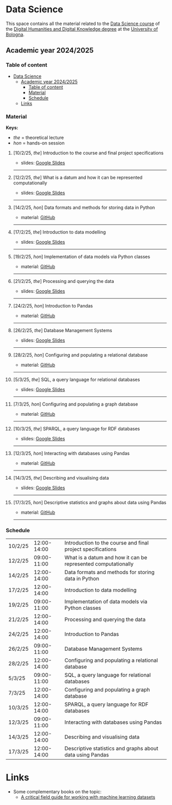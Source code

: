 # Data Science

This space contains all the material related to the [Data Science course](https://www.unibo.it/en/teaching/course-unit-catalogue/course-unit/2024/467046) of the [Digital Humanities and Digital Knowledge degree](https://corsi.unibo.it/2cycle/DigitalHumanitiesKnowledge) at the [University of Bologna](http://www.unibo.it/en).

## Academic year 2024/2025

### Table of content

- [Data Science](#data-science)
  - [Academic year 2024/2025](#academic-year-20242025)
    - [Table of content](#table-of-content)
    - [Material](#material)
    - [Schedule](#schedule)
  - [Links](#links)


### Material

**Keys:**

- _the_ = theoretical lecture
- _hon_ = hands-on session

1. [10/2/25, *the*] Introduction to the course and final project specifications
   - slides: [Google Slides](https://docs.google.com/presentation/d/1BxXC3jrVAPsZs8IRdh33ljbMMkfFvvVD8DzHlvJp-yw/edit?usp=sharing)
   <hr />

2. [12/2/25, *the*] What is a datum and how it can be represented computationally
   - slides: [Google Slides](https://docs.google.com/presentation/d/174Mcbd9hHrWboYr3PaIUzn4qxWbB70HoVCwwZ7BMAZk/edit?usp=sharing)
   <hr />

3. [14/2/25, *hon*] Data formats and methods for storing data in Python
   - material: [GitHub](https://github.com/comp-data/2023-2024/tree/main/docs/handson/01)
   <hr />

4. [17/2/25, *the*] Introduction to data modelling
   - slides: [Google Slides](https://docs.google.com/presentation/d/1HQ70N95O-5kj1QfMCmdpicwpEH0KUWir8awmw0W2s1g/edit?usp=sharing)
   <hr />

5. [19/2/25, *hon*] Implementation of data models via Python classes
   - material: [GitHub](https://github.com/comp-data/2023-2024/tree/main/docs/handson/02)
   <hr />

6. [21/2/25, *the*] Processing and querying the data
   - slides: [Google Slides](https://docs.google.com/presentation/d/1Ykft-hlD2HbREdumEYVcqrX7m2wHQHTng64yQkgCyDo/edit?usp=sharing)
   <hr />

7. [24/2/25, *hon*] Introduction to Pandas
   - material: [GitHub](https://github.com/comp-data/2023-2024/tree/main/docs/handson/03)
   <hr />

8. [26/2/25, *the*] Database Management Systems
   - slides: [Google Slides](https://docs.google.com/presentation/d/1am-9--0m2NJCs7VjtOxRnCL-H3CnFDzJ-ECXb6mRy3k/edit?usp=sharing)
   <hr />

9. [28/2/25, *hon*] Configuring and populating a relational database
   - material: [GitHub](https://github.com/comp-data/2023-2024/tree/main/docs/handson/04)
   <hr />

10. [5/3/25, *the*] SQL, a query language for relational databases
    - slides: [Google Slides](https://docs.google.com/presentation/d/1uRS3fyLymSaOp0GI5juueFbXebFsLkISpUeVt9Gsh-E/edit?usp=sharing)
    <hr />

11. [7/3/25, *hon*] Configuring and populating a graph database
    - material: [GitHub](https://github.com/comp-data/2023-2024/tree/main/docs/handson/05)
    <hr />

12. [10/3/25, *the*] SPARQL, a query language for RDF databases
    - slides: [Google Slides](https://docs.google.com/presentation/d/1ZbFRFF-y0Vr1byG9QMl88mVIdd2BurLjg0BMiNs8h5g/edit?usp=sharing)
    <hr />

13. [12/3/25, *hon*] Interacting with databases using Pandas
    - material: [GitHub](https://github.com/comp-data/2023-2024/tree/main/docs/handson/06)
    <hr />

14. [14/3/25, *the*] Describing and visualising data
    - slides: [Google Slides](https://docs.google.com/presentation/d/11Vp1ZC15XPdyObt7REg_bUOUyLKIqSIymHvM-KrPINI/edit?usp=sharing)
    <hr />

15. [17/3/25, *hon*] Descriptive statistics and graphs about data using Pandas
    - material: [GitHub](https://github.com/comp-data/2023-2024/tree/main/docs/handson/07)
    <hr />


### Schedule

<table>
  <tr><td>10/2/25</td><td>12:00-14:00</td><td>Introduction to the course and final project specifications</td></tr>
  <tr><td>12/2/25</td><td>09:00-11:00</td><td>What is a datum and how it can be represented computationally</td></tr>
  <tr><td>14/2/25</td><td>12:00-14:00</td><td>Data formats and methods for storing data in Python</td></tr>
  <tr><td>17/2/25</td><td>12:00-14:00</td><td>Introduction to data modelling</td></tr>
  <tr><td>19/2/25</td><td>09:00-11:00</td><td>Implementation of data models via Python classes</td></tr>
  <tr><td>21/2/25</td><td>12:00-14:00</td><td>Processing and querying the data</td></tr>
  <tr><td>24/2/25</td><td>12:00-14:00</td><td>Introduction to Pandas</td></tr>
  <tr><td>26/2/25</td><td>09:00-11:00</td><td>Database Management Systems</td></tr>
  <tr><td>28/2/25</td><td>12:00-14:00</td><td>Configuring and populating a relational database</td></tr>
  <tr><td>5/3/25</td><td>09:00-11:00</td><td>SQL, a query language for relational databases</td></tr>
  <tr><td>7/3/25</td><td>12:00-14:00</td><td>Configuring and populating a graph database</td></tr>
  <tr><td>10/3/25</td><td>12:00-14:00</td><td>SPARQL, a query language for RDF databases</td></tr>
  <tr><td>12/3/25</td><td>09:00-11:00</td><td>Interacting with databases using Pandas</td></tr>
  <tr><td>14/3/25</td><td>12:00-14:00</td><td>Describing and visualising data</td></tr>
  <tr><td>17/3/25</td><td>12:00-14:00</td><td>Descriptive statistics and graphs about data using Pandas</td></tr>
</table>


# Links

- Some complementary books on the topic:
  * [A critical field guide for working with machine learning datasets](https://knowingmachines.org/critical-field-guide)
